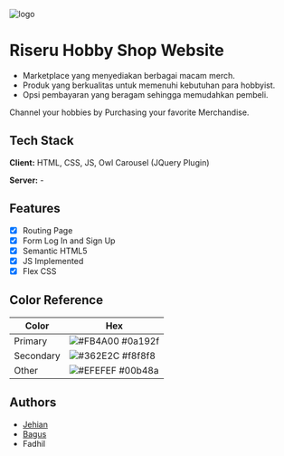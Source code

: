 ![logo](https://github.com/jehianth/riseru/assets/55863992/a884b28b-50ba-46e4-90d4-526e392242f4)

# Riseru Hobby Shop Website

- Marketplace yang menyediakan berbagai macam merch.
- Produk yang berkualitas untuk memenuhi kebutuhan para hobbyist.
- Opsi pembayaran yang beragam sehingga memudahkan pembeli.

Channel your hobbies by Purchasing your favorite Merchandise.

## Tech Stack

**Client:** HTML, CSS, JS, Owl Carousel (JQuery Plugin)

**Server:** -

## Features

- [x] Routing Page
- [x] Form Log In and Sign Up
- [x] Semantic HTML5
- [x] JS Implemented
- [x] Flex CSS

## Color Reference

| Color             | Hex                                                                |
| ----------------- | ------------------------------------------------------------------ |
| Primary | ![#FB4A00](https://via.placeholder.com/10/FB4A00?text=+) #0a192f |
| Secondary | ![#362E2C](https://via.placeholder.com/10/362E2C?text=+) #f8f8f8 |
| Other | ![#EFEFEF](https://via.placeholder.com/10/EFEFEF?text=+) #00b48a |


## Authors

- [Jehian](https://www.github.com/jehianth)
- [Bagus](https://github.com/bagusws17)
- Fadhil